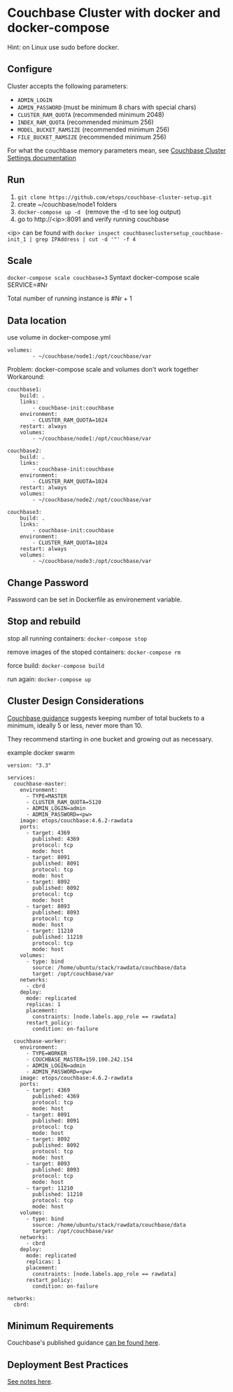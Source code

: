 Couchbase Cluster with docker and docker-compose
================================================

Hint: on Linux use sudo before docker.

Configure
-----------
Cluster accepts the following parameters:

- `ADMIN_LOGIN`
- `ADMIN_PASSWORD` (must be minimum 8 chars with special chars)
- `CLUSTER_RAM_QUOTA` (recommended minimum 2048)
- `INDEX_RAM_QUOTA` (recommended minimum 256)
- `MODEL_BUCKET_RAMSIZE` (recommended minimum 256)
- `FILE_BUCKET_RAMSIZE` (recommended minimum 256)

For what the couchbase memory parameters mean, see 
[Couchbase Cluster Settings documentation](http://developer.couchbase.com/documentation/server/current/settings/cluster-settings.html)

Run
---
1. ```git clone https://github.com/etops/couchbase-cluster-setup.git```
2. create ~/couchbase/node1 folders
3. ```docker-compose up -d ``` (remove the -d to see log output)
4. go to http://&lt;ip&gt;:8091 and verify running couchbase

&lt;ip&gt; can be found with 
```docker inspect couchbaseclustersetup_couchbase-init_1 | grep IPAddress | cut -d '"' -f 4```


Scale
-----
```docker-compose scale couchbase=3```
Syntaxt docker-compose scale SERVICE=#Nr

Total number of running instance is #Nr + 1


Data location
-------------

use volume in docker-compose.yml
```
volumes:
        - ~/couchbase/node1:/opt/couchbase/var
```

Problem: docker-compose scale and volumes don't work together
Workaround: 
```
couchbase1:
    build: .
    links:
        - couchbase-init:couchbase
    environment: 
        - CLUSTER_RAM_QUOTA=1024
    restart: always
    volumes:
        - ~/couchbase/node1:/opt/couchbase/var
    
couchbase2:
    build: .
    links:
        - couchbase-init:couchbase
    environment: 
        - CLUSTER_RAM_QUOTA=1024
    restart: always
    volumes:
        - ~/couchbase/node2:/opt/couchbase/var
    
couchbase3:
    build: .
    links:
        - couchbase-init:couchbase
    environment: 
        - CLUSTER_RAM_QUOTA=1024
    restart: always
    volumes:
        - ~/couchbase/node3:/opt/couchbase/var
```
    

Change Password
---------------

Password can be set in Dockerfile as environement variable.



Stop and rebuild
--------------------

stop all running containers:
```docker-compose stop```

remove images of the stoped containers:
```docker-compose rm```

force build:
```docker-compose build```

run again:
```docker-compose up```


Cluster Design Considerations
---------------------------------

[Couchbase guidance](http://blog.couchbase.com/10-things-developers-should-know-about-couchbase)
suggests keeping number of total buckets to a minimum, ideally 5 or less, never more than 10.

They recommend starting in one bucket and growing out as necessary.


example docker swarm

```
version: "3.3"

services:
  couchbase-master:
    environment:
      - TYPE=MASTER
      - CLUSTER_RAM_QUOTA=5120
      - ADMIN_LOGIN=admin
      - ADMIN_PASSWORD=<pw>
    image: etops/couchbase:4.6.2-rawdata
    ports:
      - target: 4369
        published: 4369
        protocol: tcp
        mode: host
      - target: 8091
        published: 8091
        protocol: tcp
        mode: host
      - target: 8092
        published: 8092
        protocol: tcp
        mode: host
      - target: 8093
        published: 8093
        protocol: tcp
        mode: host
      - target: 11210
        published: 11210
        protocol: tcp
        mode: host
    volumes:
      - type: bind
        source: /home/ubuntu/stack/rawdata/couchbase/data
        target: /opt/couchbase/var
    networks:
      - cbrd
    deploy:
      mode: replicated
      replicas: 1
      placement:
        constraints: [node.labels.app_role == rawdata]
      restart_policy:
        condition: on-failure

  couchbase-worker:
    environment:
      - TYPE=WORKER
      - COUCHBASE_MASTER=159.100.242.154
      - ADMIN_LOGIN=admin
      - ADMIN_PASSWORD=<pw>
    image: etops/couchbase:4.6.2-rawdata
    ports:
      - target: 4369
        published: 4369
        protocol: tcp
        mode: host
      - target: 8091
        published: 8091
        protocol: tcp
        mode: host
      - target: 8092
        published: 8092
        protocol: tcp
        mode: host
      - target: 8093
        published: 8093
        protocol: tcp
        mode: host
      - target: 11210
        published: 11210
        protocol: tcp
        mode: host
    volumes:
      - type: bind
        source: /home/ubuntu/stack/rawdata/couchbase/data
        target: /opt/couchbase/var
    networks:
      - cbrd
    deploy:
      mode: replicated
      replicas: 1
      placement:
        constraints: [node.labels.app_role == rawdata]
      restart_policy:
        condition: on-failure

networks:
  cbrd:
```


Minimum Requirements
---------------------------

Couchbase's published guidance [can be found here](http://developer.couchbase.com/documentation/server/current/install/pre-install.html).

Deployment Best Practices
---------------------------

[See notes here](https://hub.docker.com/r/couchbase/server/).